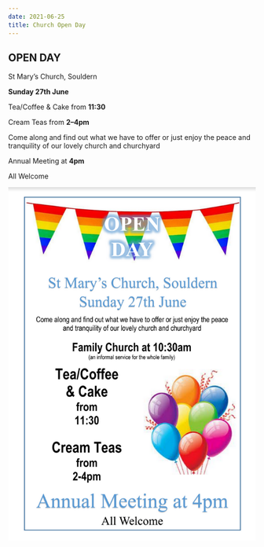 ```yaml
---
date: 2021-06-25
title: Church Open Day
---
```



## OPEN DAY

St Mary’s Church, Souldern

**Sunday 27th June**

Tea/Coffee & Cake from **11:30**

Cream Teas from **2–4pm**

Come along and find out what we have to offer or just enjoy the peace
and tranquility of our lovely church and churchyard

Annual Meeting at **4pm**

All Welcome


![church-open-day](church-open-day.png)
